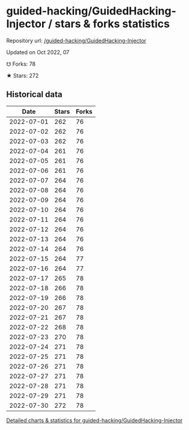# guided-hacking/GuidedHacking-Injector / stars & forks statistics

Repository url: [/guided-hacking/GuidedHacking-Injector](https://github.com/guided-hacking/GuidedHacking-Injector)

Updated on Oct 2022, 07

☋ Forks: 78

★ Stars: 272

## Historical data
| Date | Stars | Forks |
|------|-------|-------|
| 2022-07-01 | 262 | 76 | 
| 2022-07-02 | 262 | 76 | 
| 2022-07-03 | 262 | 76 | 
| 2022-07-04 | 261 | 76 | 
| 2022-07-05 | 261 | 76 | 
| 2022-07-06 | 261 | 76 | 
| 2022-07-07 | 264 | 76 | 
| 2022-07-08 | 264 | 76 | 
| 2022-07-09 | 264 | 76 | 
| 2022-07-10 | 264 | 76 | 
| 2022-07-11 | 264 | 76 | 
| 2022-07-12 | 264 | 76 | 
| 2022-07-13 | 264 | 76 | 
| 2022-07-14 | 264 | 76 | 
| 2022-07-15 | 264 | 77 | 
| 2022-07-16 | 264 | 77 | 
| 2022-07-17 | 265 | 78 | 
| 2022-07-18 | 266 | 78 | 
| 2022-07-19 | 266 | 78 | 
| 2022-07-20 | 267 | 78 | 
| 2022-07-21 | 267 | 78 | 
| 2022-07-22 | 268 | 78 | 
| 2022-07-23 | 270 | 78 | 
| 2022-07-24 | 271 | 78 | 
| 2022-07-25 | 271 | 78 | 
| 2022-07-26 | 271 | 78 | 
| 2022-07-27 | 271 | 78 | 
| 2022-07-28 | 271 | 78 | 
| 2022-07-29 | 271 | 78 | 
| 2022-07-30 | 272 | 78 | 


[Detailed charts & statistics for guided-hacking/GuidedHacking-Injector](https://reviewgithub.com/rep/guided-hacking/GuidedHacking-Injector)
